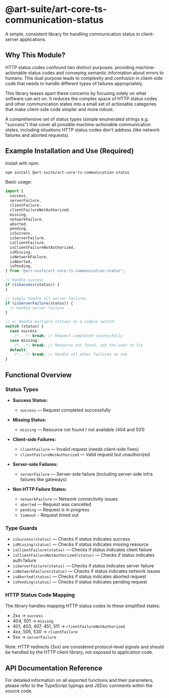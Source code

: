 # @art-suite/art-core-ts-communication-status

A simple, consistent library for handling communication status in client-server applications.

## Why This Module?

HTTP status codes confound two distinct purposes: providing machine-actionable status codes and conveying semantic information about errors to humans. This dual purpose leads to complexity and confusion in client-side code that needs to handle different types of failures appropriately.

This library teases apart these concerns by focusing solely on what software can act on. It reduces the complex space of HTTP status codes and other communication states into a small set of actionable categories that make client-side code simpler and more robust.

A comprehensive set of status types (simple enumerated strings e.g. "success") that cover all possible machine-actionable communication states, including situations HTTP status codes don't address (like network failures and aborted requests).

## Example Installation and Use (Required)

Install with npm:

```sh
npm install @art-suite/art-core-ts-communication-status
```

Basic usage:

```ts
import {
  success,
  serverFailure,
  clientFailure,
  clientFailureNotAuthorized,
  missing,
  networkFailure,
  aborted,
  pending,
  isSuccess,
  isServerFailure,
  isClientFailure,
  isClientFailureNotAuthorized,
  isMissing,
  isNetworkFailure,
  isAborted,
  isPending,
} from "@art-suite/art-core-ts-communication-status";

// Handle success
if (isSuccess(status)) {
}

// Simply handle all server failures
if (isServerFailure(status)) {
  // Handle server failure
}

// or Handle multiple statues as a simple switch:
switch (status) {
  case success:
    /*...*/ break; // Request completed successfully
  case missing:
    /*...*/ break; // Resource not found, ask the user to fix
  default:
    /*...*/ break; // handle all other failures as one
}
```

## Functional Overview

### Status Types

- **Success Status:**

  - `success` — Request completed successfully

- **Missing Status:**

  - `missing` — Resource not found / not available (404 and 501)

- **Client-side Failures:**

  - `clientFailure` — Invalid request (needs client-side fixes)
  - `clientFailureNotAuthorized` — Valid request but unauthorized

- **Server-side Failures:**

  - `serverFailure` — Server-side failure (including server-side infra failures like gateways)

- **Non HTTP Failure States:**
  - `networkFailure` — Network connectivity issues
  - `aborted` — Request was cancelled
  - `pending` — Request is in progress
  - `timeout` - Request timed out

### Type Guards

- `isSuccess(status)` — Checks if status indicates success
- `isMissing(status)` — Checks if status indicates missing resource
- `isClientFailure(status)` — Checks if status indicates client failure
- `isClientFailureNotAuthorized(status)` — Checks if status indicates auth failure
- `isServerFailure(status)` — Checks if status indicates server failure
- `isNetworkFailure(status)` — Checks if status indicates network issues
- `isAborted(status)` — Checks if status indicates aborted request
- `isPending(status)` — Checks if status indicates pending request

### HTTP Status Code Mapping

The library handles mapping HTTP status codes to these simplified states:

- 2xx → `success`
- 404, 501 → `missing`
- 401, 403, 407, 451, 511 → `clientFailureNotAuthorized`
- 4xx, 505, 530 → `clientFailure`
- 5xx → `serverFailure`

Note: HTTP redirects (3xx) are considered protocol-level signals and should be handled by the HTTP client library, not exposed to application code.

## API Documentation Reference

For detailed information on all exported functions and their parameters, please refer to the TypeScript typings and JSDoc comments within the source code.
